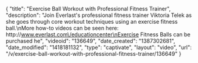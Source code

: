 {
    "title": "Exercise Ball Workout with Professional Fitness Trainer",
    "description": "Join Everlast's professional fitness trainer Viktoria Telek as she goes through core workout techniques using an exercise fitness ball.\nMore how-to videos can be seen here: http:\/\/www.everlast.com\/educationcenter\nExercise Fitness Balls can be purchased he",
    "videoid": "136649",
    "date_created": "1387302681",
    "date_modified": "1418181132",
    "type": "captivate",
    "layout": "video",
    "url": "\/v\/exercise-ball-workout-with-professional-fitness-trainer\/136649"
}